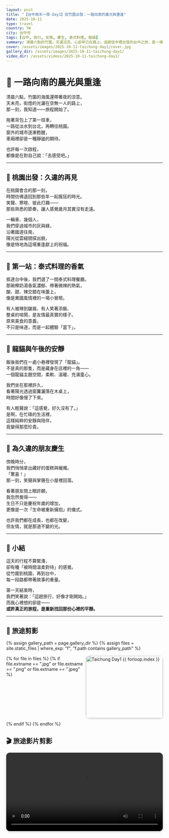 ```yaml
---
layout: post
title: "【台中兩天一夜·Day1】從竹圍出發：一路向南的晨光與重逢"
date: 2025-10-11
type: travel
country: TW
city: 台中市
tags: [台中, 旅行, 友情, 慶生, 泰式料理, 龍貓]
summary: 清晨六點的竹圍，天還沒亮，心卻早已在路上。這趟從中壢出發的台中之旅，是一場久違的重逢，也是一場與自己節奏和記憶的對話。
cover: /assets/images/2025-10-11-taichung-day1/cover.jpg
gallery_dir: /assets/images/2025-10-11-taichung-day1/
video_dir: /assets/videos/2025-10-11-taichung-day1/
---
```


# 🌅 一路向南的晨光與重逢  

清晨六點，竹圍的海風還帶著夜的涼意。  
天未亮，街燈的光灑在空無一人的路上，  
那一刻，我知道——旅程開始了。  

拖著背包上了第一班車，  
一路從淡水到台北，再轉往桃園。  
窗外的城市逐漸甦醒，  
車廂裡卻是一種靜謐的期待。  

也許每一次啟程，  
都像是在對自己說：「去感受吧。」

---

## 🚗 桃園出發：久違的再見  

在桃園會合的那一刻，  
時間彷彿退回到那些年一起瘋狂的時光。  
笑聲、寒暄、彼此打趣——  
那些熟悉的節奏，讓人感覺歲月其實沒有走遠。  

一輛車、幾個人，  
我們穿過城市的灰與綠，  
沿著國道往南，  
陽光從雲縫間探出臉，  
像是特地為這場重逢獻上的祝福。  

---

## 🥥 第一站：泰式料理的香氣  

抵達台中後，我們選了一間泰式料理餐廳。  
那碗椰奶湯香氣濃郁、帶著微辣的熱氣，  
酸、甜、辣交錯在味蕾上，  
像是異國風情裡的一場小冒險。  

有人被辣到皺眉、有人笑著添飯、  
整桌的喧鬧，是友情最真實的樣子。  
原來美食的意義，  
不只是味道，而是一起體驗「當下」。  

---

## 🐾 龍貓與午後的安靜  

飯後我們在一處小巷裡發現了「龍貓」。  
不是真的那隻，而是藏身在店裡的一角——  
一個龍貓主題空間，柔軟、溫暖、充滿童心。  

我們坐在那裡許久，  
看著陽光透過窗簾灑落在木桌上，  
時間好像慢了下來。  

有人輕聲說：「這感覺，好久沒有了。」  
是啊，在忙碌的生活裡，  
這樣純粹的安靜與陪伴，  
竟變得那麼珍貴。  

---

## 🎂 為久違的朋友慶生  

傍晚時分，  
我們悄悄拿出藏好的蛋糕與蠟燭。  
「驚喜！」  
那一刻，笑聲與掌聲在小屋裡回蕩。  

看著朋友閉上眼許願，  
我忽然覺得——  
生日不只是慶祝年歲的增加，  
更像是一次「生命被重新擁抱」的儀式。  

也許我們都在成長，也都在改變，  
但友情，就是那道不變的光。  

---

## 🌇 小結  

這天的行程不算緊湊，  
卻有種「被時間溫柔對待」的感覺。  
從竹圍到桃園，再到台中，  
每一段路都帶著故事的重量。  

第一天結束時，  
我們笑著說：「這趟旅行，好像才剛開始。」  
而我心裡想的卻是——  
**或許真正的旅程，是重新找回那份心裡的平靜。**

---

## 📸 旅途剪影

{% assign gallery_path = page.gallery_dir %}
{% assign files = site.static_files | where_exp: "f", "f.path contains gallery_path" %}
<div class="gallery">
  {% for file in files %}
    {% if file.extname == ".jpg" or file.extname == ".png" or file.extname == ".jpeg" %}
      <a href="{{ file.path | relative_url }}" target="_blank">
        <img src="{{ file.path | relative_url }}" alt="Taichung Day1 {{ forloop.index }}" loading="lazy">
      </a>
    {% endif %}
  {% endfor %}
</div>

## 🎬 旅途影片剪影

<div class="video-gallery">
  <video controls playsinline preload="metadata" style="width:100%;border-radius:12px;box-shadow:0 2px 8px rgba(0,0,0,.2);margin-bottom:12px;">
    <source src="{{ '/assets/videos/2025-10-11-taichung-day1/4e5ee8e1-3893-4086-9424-4264e2855194.mp4' | relative_url }}" type="video/mp4">
  </video>
</div>

<style>
.gallery {
  display: grid;
  grid-template-columns: repeat(auto-fit, minmax(240px, 1fr));
  gap: 10px;
  margin-top: 1rem;
}
.gallery img {
  width: 100%;
  height: 200px;
  object-fit: cover;
  border-radius: 10px;
  box-shadow: 0 2px 6px rgba(0,0,0,0.15);
  transition: transform .25s ease;
}
.gallery img:hover { transform: scale(1.05); }
.video-gallery {
  display: grid;
  grid-template-columns: repeat(auto-fit, minmax(320px, 1fr));
  gap: 16px;
  margin-top: 1rem;
}
.video-gallery video {
  width: 100%;
  border-radius: 12px;
  background: #000;
  transition: transform .25s ease, box-shadow .25s ease;
}
.video-gallery video:hover {
  transform: scale(1.02);
  box-shadow: 0 4px 12px rgba(0,0,0,0.25);
}
</style>
